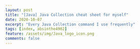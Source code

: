 ```yaml
---
layout: post 
title: "[Java] Java Collection cheat sheet for myself"
date: 2020-10-07
excerpt: "Every Java Collection command I use frequently"
tags: [index, absinthe4902]
feature: /assets/img/Java_logo_icon.png
comments: false
---
```

